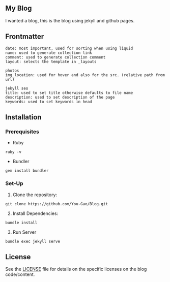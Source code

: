 ## My Blog
I wanted a blog, this is the blog using jekyll and github pages.

## Frontmatter

```
date: most important, used for sorting when using liquid
name: used to generate collection link
comment: used to generate collection comment
layout: selects the template in _layouts

photos
img_location: used for hover and also for the src. (relative path from url) 

jekyll seo
title: used to set title otherwise defaults to file name
description: used to set description of the page
keywords: used to set keywords in head
```

## Installation

### Prerequisites

- Ruby
```
ruby -v
```
- Bundler
```
gem install bundler
```

### Set-Up

1. Clone the repository:
```
git clone https://github.com/You-Gao/Blog.git
```
2. Install Dependencies:
```
bundle install
```
3. Run Server
```
bundle exec jekyll serve
```

## License
See the [LICENSE](LICENSE.md) file for details on the specific licenses on the blog code/content.

